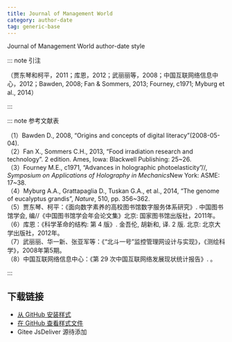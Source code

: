 ```yaml
---
title: Journal of Management World
category: author-date
tag: generic-base
---
```


<!-- 此文件由脚本自动生成，请勿手动修改！ -->

Journal of Management World author-date style


::: note 引注

（贾东琴和柯平，2011；库恩，2012；武丽丽等，2008；中国互联网络信息中心，2012；Bawden, 2008; Fan &#38; Sommers, 2013; Fourney, c1971; Myburg et al., 2014）

:::



::: note 参考文献表

  <div class="csl-bib-body">
  <div class="csl-entry second-field-align-false hangingindent-true " >（1）Bawden D., 2008, “Origins and concepts of digital literacy”(2008-05-04).</div> 
  <div class="csl-entry second-field-align-false hangingindent-true " >（2）Fan X., Sommers C.H., 2013, “Food irradiation research and technology”. 2 edition. Ames, Iowa: Blackwell Publishing: 25~26.</div> 
  <div class="csl-entry second-field-align-false hangingindent-true " >（3）Fourney M.E., c1971, “Advances in holographic photoelasticity”//, <i>Symposium on Applications of Holography in Mechanics</i>New York: ASME: 17~38.</div> 
  <div class="csl-entry second-field-align-false hangingindent-true " >（4）Myburg A.A., Grattapaglia D., Tuskan G.A., et al., 2014, “The genome of eucalyptus grandis”, <i>Nature</i>, 510, pp. 356~362.</div> 
  <div class="csl-entry second-field-align-false hangingindent-true " >（5）贾东琴、柯平：《面向数字素养的高校图书馆数字服务体系研究》. 中国图书馆学会, 编//《中国图书馆学会年会论文集》北京: 国家图书馆出版社，2011年。</div> 
  <div class="csl-entry second-field-align-false hangingindent-true " >（6）库恩：《科学革命的结构: 第 4 版》. 金吾伦, 胡新和, 译. 2 版. 北京: 北京大学出版社，2012年。</div> 
  <div class="csl-entry second-field-align-false hangingindent-true " >（7）武丽丽、华一新、张亚军等：《“北斗一号”监控管理网设计与实现》，《测绘科学》，2008年第5期。</div> 
  <div class="csl-entry second-field-align-false hangingindent-true " >（8）中国互联网络信息中心：《第 29 次中国互联网络发展现状统计报告》. 。</div> 
  </div>


:::

<!-- more --> 

## 下载链接

- [从 GitHub 安装样式](https://github.com/zotero-cn/styles/./raw/main/src/202journal-of-management-world/202journal-of-management-world.csl) 
- [在 GitHub 查看样式文件](https://github.com/zotero-cn/styles/./tree/main/src/202journal-of-management-world/202journal-of-management-world.csl) 
- Gitee JsDeliver 源待添加

